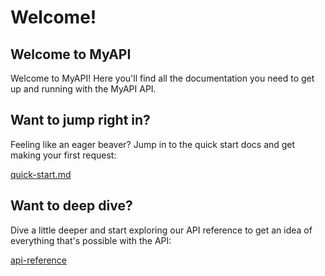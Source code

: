 # Welcome!

## Welcome to MyAPI

Welcome to MyAPI! Here you'll find all the documentation you need to get up and running with the MyAPI API.

## Want to jump right in?

Feeling like an eager beaver? Jump in to the quick start docs and get making your first request:

[quick-start.md](quick-start.md)


## Want to deep dive?

Dive a little deeper and start exploring our API reference to get an idea of everything that's possible with the API:

[api-reference](reference/api-reference/)


